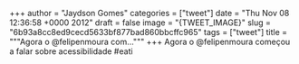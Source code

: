 
+++
author = "Jaydson Gomes"
categories = ["tweet"]
date = "Thu Nov 08 12:36:58 +0000 2012"
draft = false
image = "{TWEET_IMAGE}"
slug = "6b93a8cc8ed9cecd5633bf877bad860bbcffc965"
tags = ["tweet"]
title = """Agora o @felipenmoura com..."""
+++
Agora o @felipenmoura começou a falar sobre acessibilidade #eati

